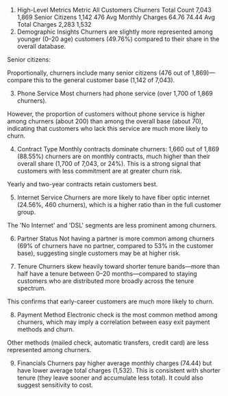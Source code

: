1. High-Level Metrics
Metric	All Customers	Churners
Total Count	7,043	1,869
Senior Citizens	1,142	476
Avg Monthly Charges	64.76	74.44
Avg Total Charges	2,283	1,532
2. Demographic Insights
Churners are slightly more represented among younger (0–20 age) customers (49.76%) compared to their share in the overall database.

Senior citizens:

Proportionally, churners include many senior citizens (476 out of 1,869)—compare this to the general customer base (1,142 of 7,043).

3. Phone Service
Most churners had phone service (over 1,700 of 1,869 churners).

However, the proportion of customers without phone service is higher among churners (about 200) than among the overall base (about 70), indicating that customers who lack this service are much more likely to churn.

4. Contract Type
Monthly contracts dominate churners: 1,660 out of 1,869 (88.55%) churners are on monthly contracts, much higher than their overall share (1,700 of 7,043, or 24%). This is a strong signal that customers with less commitment are at greater churn risk.

Yearly and two-year contracts retain customers best.

5. Internet Service
Churners are more likely to have fiber optic internet (24.56%, 460 churners), which is a higher ratio than in the full customer group.

The 'No Internet' and 'DSL' segments are less prominent among churners.

6. Partner Status
Not having a partner is more common among churners (69% of churners have no partner, compared to 53% in the customer base), suggesting single customers may be at higher risk.

7. Tenure
Churners skew heavily toward shorter tenure bands—more than half have a tenure between 0–20 months—compared to staying customers who are distributed more broadly across the tenure spectrum.

This confirms that early-career customers are much more likely to churn.

8. Payment Method
Electronic check is the most common method among churners, which may imply a correlation between easy exit payment methods and churn.

Other methods (mailed check, automatic transfers, credit card) are less represented among churners.

9. Financials
Churners pay higher average monthly charges (74.44) but have lower average total charges (1,532). This is consistent with shorter tenure (they leave sooner and accumulate less total). It could also suggest sensitivity to cost.
